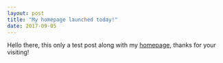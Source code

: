 ```yaml
---
layout: post
title: "My homepage launched today!"
date: 2017-09-05
---
```


Hello there, this only a test post along with my [homepage](https://github.com/ZhijiaCHEN), thanks for your visiting!
